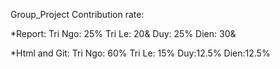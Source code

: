 Group_Project
Contribution rate:


*Report:
Tri Ngo: 25%
Tri Le: 20&
Duy: 25%
Dien: 30&


*Html and Git:
Tri Ngo: 60%
Tri Le: 15%
Duy:12.5%
Dien:12.5%
